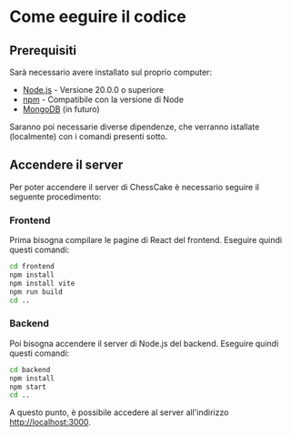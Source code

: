 # Come eeguire il codice

## Prerequisiti

Sarà necessario avere installato sul proprio computer:
- [Node.js](https://nodejs.org/it/) - Versione 20.0.0 o superiore
- [npm](https://www.npmjs.com/)     - Compatibile con la versione di Node
- [MongoDB](https://www.mongodb.com/try/download/community) (in futuro)

Saranno poi necessarie diverse dipendenze, che verranno istallate (localmente) con i comandi presenti sotto.

## Accendere il server

Per poter accendere il server di ChessCake è necessario seguire il seguente procedimento:

### Frontend

Prima bisogna compilare le pagine di React del frontend. Eseguire quindi questi comandi:

```bash
cd frontend
npm install
npm install vite
npm run build
cd ..
```

### Backend

Poi bisogna accendere il server di Node.js del backend. Eseguire quindi questi comandi:

```bash
cd backend
npm install
npm start
cd ..
```

A questo punto, è possibile accedere al server all'indirizzo [http://localhost:3000](http://localhost:3000).